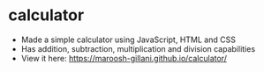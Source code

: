# calculator
* Made a simple calculator using JavaScript, HTML and CSS
* Has addition, subtraction, multiplication and division capabilities
* View it here: https://maroosh-gillani.github.io/calculator/

